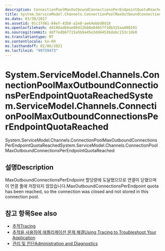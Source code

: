 ```yaml
---
description: ConnectionPoolMaxOutboundConnectionsPerEndpointQuotaReached에 대해 자세히 알아보세요.
title: System.ServiceModel.Channels.ConnectionPoolMaxOutboundConnectionsPerEndpointQuotaReached
ms.date: 03/30/2017
ms.assetid: 01c1fd61-84ef-43b8-a2e8-ae64ebbd0d18
ms.openlocfilehash: dd180ad04ae09412b68e84657f10b315aa480191
ms.sourcegitcommit: ddf7edb67715a5b9a45e3dd44536dabc153c1de0
ms.translationtype: MT
ms.contentlocale: ko-KR
ms.lasthandoff: 02/06/2021
ms.locfileid: "99759473"
---
```

# <a name="systemservicemodelchannelsconnectionpoolmaxoutboundconnectionsperendpointquotareached"></a><span data-ttu-id="9416b-103">System.ServiceModel.Channels.ConnectionPoolMaxOutboundConnectionsPerEndpointQuotaReached</span><span class="sxs-lookup"><span data-stu-id="9416b-103">System.ServiceModel.Channels.ConnectionPoolMaxOutboundConnectionsPerEndpointQuotaReached</span></span>

<span data-ttu-id="9416b-104">System.ServiceModel.Channels.ConnectionPoolMaxOutboundConnectionsPerEndpointQuotaReached</span><span class="sxs-lookup"><span data-stu-id="9416b-104">System.ServiceModel.Channels.ConnectionPoolMaxOutboundConnectionsPerEndpointQuotaReached</span></span>  
  
## <a name="description"></a><span data-ttu-id="9416b-105">설명</span><span class="sxs-lookup"><span data-stu-id="9416b-105">Description</span></span>  

 <span data-ttu-id="9416b-106">MaxOutboundConnectionsPerEndpoint 할당량에 도달했으므로 연결이 닫혔으며 이 연결 풀에 저장되지 않았습니다.</span><span class="sxs-lookup"><span data-stu-id="9416b-106">MaxOutboundConnectionsPerEndpoint quota has been reached, so the connection was closed and not stored in this connection pool.</span></span>  
  
## <a name="see-also"></a><span data-ttu-id="9416b-107">참고 항목</span><span class="sxs-lookup"><span data-stu-id="9416b-107">See also</span></span>

- [<span data-ttu-id="9416b-108">추적</span><span class="sxs-lookup"><span data-stu-id="9416b-108">Tracing</span></span>](index.md)
- [<span data-ttu-id="9416b-109">추적을 사용하여 애플리케이션 문제 해결</span><span class="sxs-lookup"><span data-stu-id="9416b-109">Using Tracing to Troubleshoot Your Application</span></span>](using-tracing-to-troubleshoot-your-application.md)
- [<span data-ttu-id="9416b-110">관리 및 진단</span><span class="sxs-lookup"><span data-stu-id="9416b-110">Administration and Diagnostics</span></span>](../index.md)
